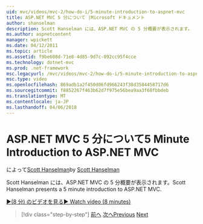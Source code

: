 ```yaml
---
uid: mvc/videos/mvc-2/how-do-i/5-minute-introduction-to-aspnet-mvc
title: ASP.NET MVC 5 分について |Microsoft ドキュメント
author: shanselman
description: Scott Hanselman には、ASP.NET MVC の 5 分概要が表示されます。
ms.author: aspnetcontent
manager: wpickett
ms.date: 04/12/2011
ms.topic: article
ms.assetid: f9be608d-71e8-4d85-9d7c-092cc95f4cce
ms.technology: dotnet-mvc
ms.prod: .net-framework
msc.legacyurl: /mvc/videos/mvc-2/how-do-i/5-minute-introduction-to-aspnet-mvc
msc.type: video
ms.openlocfilehash: 869adb1a2f450d06fd966243f38d3584458717d6
ms.sourcegitcommit: f8852267f463b62d7f975e56bea9aa3f68fbbdeb
ms.translationtype: MT
ms.contentlocale: ja-JP
ms.lasthandoff: 04/06/2018
---
```

<a name="5-minute-introduction-to-aspnet-mvc"></a><span data-ttu-id="ec469-103">ASP.NET MVC 5 分について</span><span class="sxs-lookup"><span data-stu-id="ec469-103">5 Minute Introduction to ASP.NET MVC</span></span>
====================
<span data-ttu-id="ec469-104">によって[Scott Hanselman](https://github.com/shanselman)</span><span class="sxs-lookup"><span data-stu-id="ec469-104">by [Scott Hanselman](https://github.com/shanselman)</span></span>

<span data-ttu-id="ec469-105">Scott Hanselman には、ASP.NET MVC の 5 分概要が表示されます。</span><span class="sxs-lookup"><span data-stu-id="ec469-105">Scott Hanselman presents a 5 minute introduction to ASP.NET MVC.</span></span>

[<span data-ttu-id="ec469-106">&#9654;(8 分) のビデオを見る</span><span class="sxs-lookup"><span data-stu-id="ec469-106">&#9654; Watch video (8 minutes)</span></span>](https://channel9.msdn.com/Blogs/ASP-NET-Site-Videos/5-minute-introduction-to-aspnet-mvc)

> [!div class="step-by-step"]
> <span data-ttu-id="ec469-107">[前へ](aspnet-mvc-2-render-action.md)
> [次へ](how-to-best-learn-asp-net-mvc.md)</span><span class="sxs-lookup"><span data-stu-id="ec469-107">[Previous](aspnet-mvc-2-render-action.md)
[Next](how-to-best-learn-asp-net-mvc.md)</span></span>

